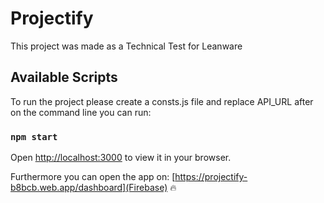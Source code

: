 # Projectify

This project was made as a Technical Test for Leanware

## Available Scripts

To run the project please create a consts.js file and replace API_URL after on the command line you can run:

### `npm start`

Open [http://localhost:3000](http://localhost:3000) to view it in your browser.

Furthermore you can open the app on: [https://projectify-b8bcb.web.app/dashboard](Firebase) :fire: